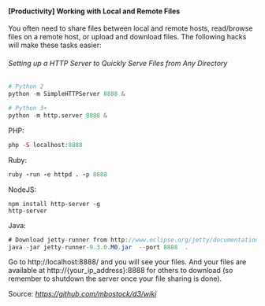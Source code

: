 #### [Productivity] Working with Local and Remote Files

You often need to share files between local and remote hosts, read/browse files on a remote host, or upload and download files. The following hacks will make these tasks easier: 


###### Setting up a HTTP Server to Quickly Serve Files from Any Directory 

```python 
# Python 2
python -m SimpleHTTPServer 8888 &

# Python 3+
python -m http.server 8888 &
```

PHP: 

```php
php -S localhost:8888
```
Ruby:
 
```ruby
ruby -run -e httpd . -p 8888
```

NodeJS: 

```node
npm install http-server -g
http-server
```

Java: 

```java
# Download jetty-runner from http://www.eclipse.org/jetty/documentation/current/runner.html
java -jar jetty-runner-9.3.0.M0.jar  --port 8888  .
```
Go to http://localhost:8888/ and you will see your files. And your files are available at http://{your_ip_address}:8888 for others to download (so remember to shutdown the server once your file sharing is done).

Source: *https://github.com/mbostock/d3/wiki*
